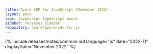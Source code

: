 ```yaml
---
title: Azure SDK for JavaScript (November 2022)
layout: post
tags: javascript typescript azure
sidebar: releases_sidebar
repository: azure/azure-sdk-for-js
---
```

{% include releases/notes/common.md language="js" date="2022-11" displayDate="November 2022" %}